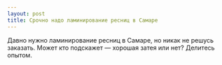 ```yaml
---
layout: post 
title: Срочно надо ламинирование ресниц в Самаре 
--- 
```

Давно нужно ламинирование ресниц в Самаре, но никак не решусь заказать. Может кто подскажет — хорошая затея или нет? Делитесь опытом.